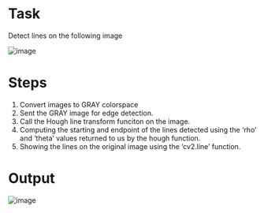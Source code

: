 # Task
Detect lines on the following image

![image](https://user-images.githubusercontent.com/91827137/183286654-fd478586-fa05-4fbf-8007-5a4c6f24127f.png)

# Steps
1. Convert images to GRAY colorspace
2. Sent the GRAY image for edge detection.
3. Call the Hough line transform funciton on the image.
4. Computing the starting and endpoint of the lines detected using the ‘rho’ and ‘theta’ values returned to us by the hough function.
5. Showing the lines on the original image using the ‘cv2.line’ function.

# Output
![image](https://user-images.githubusercontent.com/91827137/183288081-cd66834c-c46a-4043-90a2-1a016e2eec12.png)
